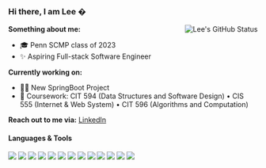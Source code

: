 ### Hi there, I am Lee �


<a >
 <img align="right" src="https://github-readme-stats.vercel.app/api?username=553269487&show_icons=true" alt="Lee's GitHub Status" />
</a>

<!-- 
<a>
 <img align="right" src="https://github-readme-stats.vercel.app/api/top-langs/?username=553269487&layout=compact)](https://github.com/anuraghazra/github-readme-stats" alt="Lee's Top Langs" />
</a> -->

**Something about me:**

* 🎓 Penn SCMP class of 2023
* ✨ Aspiring Full-stack Software Engineer 

**Currently working on:**

* 👨‍💻 New SpringBoot Project
* 📖 Coursework: CIT 594 (Data Structures and Software Design) • CIS 555 (Internet & Web System) • CIT 596 (Algorithms and Computation)

**Reach out to me via:** [LinkedIn](https://www.linkedin.com/in/leedai/)

#### Languages & Tools

<img src="http://img.shields.io/badge/-Java-F89820?style=flat&logo=java&logoColor=white"> <img src="https://img.shields.io/badge/-Python-black?style=flat&logo=python&logoColor=white"> <img src="https://img.shields.io/badge/-JavaScript-eed718?style=flat&logo=javascript&logoColor=ffffff"> <img src="https://img.shields.io/badge/-C%2B%2B-659ad2?style=flat&logo=c%2B%2B&logoColor=ffffff"> <img src="https://img.shields.io/badge/-React-000000?style=flat&logo=react&logoColor=00c8ff"> <img src = "https://img.shields.io/badge/-HTML5-E34F26?style=flat&logo=html5&logoColor=white"> <img src = "https://img.shields.io/badge/-CSS3-1572B6?style=flat&logo=css3&logoColor=white"> <img src="https://img.shields.io/badge/-Bootstrap-563D7C?style=flat&logo=bootstrap&logoColor=white"> <img src="https://img.shields.io/badge/-Figma-cc6699?style=flat&logo=figma&logoColor=ffffff"> <img src="https://img.shields.io/badge/-Spring Boot-4DB33D?style=flat&logo=spring&logoColor=FFFFFF"> <img src="http://img.shields.io/badge/-Node.js-430098?style=flat&logo=Node.js&logoColor=white"> <img src="https://img.shields.io/badge/-Express.js-787878?style=flat&logo=express&logoColor=ffffff"> <img src="http://img.shields.io/badge/-Git-F1502F?style=flat&logo=git&logoColor=FFFFFF"> 
